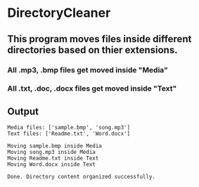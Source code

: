 # DirectoryCleaner
## This program moves files inside different directories based on thier extensions.
### All .mp3, .bmp files get moved inside "Media"
### All .txt, .doc, .docx files get moved inside "Text"


## Output
```
Media files: ['sample.bmp', 'song.mp3']
Text files: ['Readme.txt', 'Word.docx']

Moving sample.bmp inside Media
Moving song.mp3 inside Media
Moving Readme.txt inside Text
Moving Word.docx inside Text

Done. Directory content organized successfully.
```
